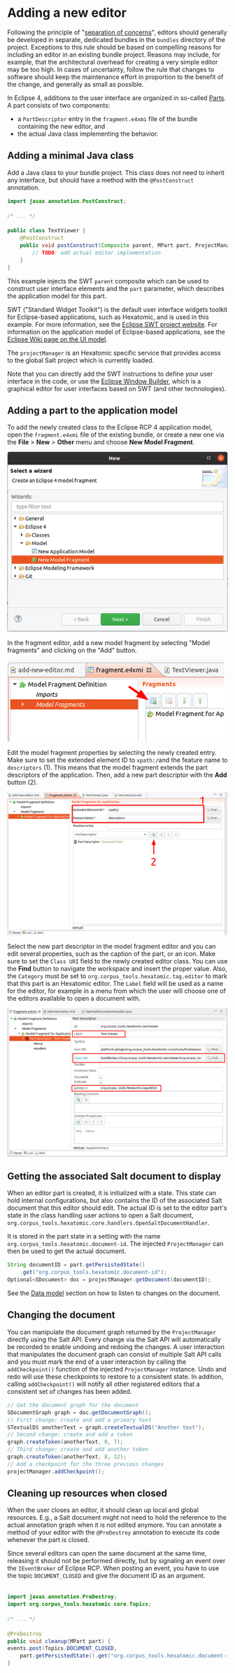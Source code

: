 # Adding a new editor

Following the principle of "[separation of concerns](https://en.wikipedia.org/wiki/Separation_of_concerns)", editors should generally be developed in separate, dedicated bundles in the `bundles` directory of the project.
Exceptions to this rule should be based on compelling reasons for including an editor in an existing bundle project.
Reasons may include, for example, that the architectural overhead for creating a very simple editor may be too high.
In cases of uncertainty, follow the rule that changes to software should keep the maintenance effort in proportion to the benefit of the change, and generally as small as possible.

In Eclipse 4, additions to the user interface are organized in so-called [Parts](http://web.archive.org/web/20190807184652/https://www.vogella.com/tutorials/EclipseRCP/article.html#parts).
A part consists of two components:

- a `PartDescriptor` entry in the `fragment.e4xmi` file of the bundle containing the new editor, and 
- the actual Java class implementing the behavior.

## Adding a minimal Java class

Add a Java class to your bundle project.
This class does not need to inherit any interface, but should have a method with the `@PostConstruct` annotation.
```java
import javax.annotation.PostConstruct;

/* ... */

public class TextViewer {
	@PostConstruct
	public void postConstruct(Composite parent, MPart part, ProjectManager projectManager) { 
		// TODO: add actual editor implementation
	}
}
```
This example injects the SWT `parent` composite which can be used to construct user interface elements and the `part` parameter, which describes the application model for this part.

SWT ("Standard Widget Toolkit") is the default user interface widgets toolkit for Eclipse-based applications, such as Hexatomic, and is used in this example.
For more information, see the [Eclipse SWT project website](http://web.archive.org/web/20191025084609/https://www.eclipse.org/swt/).
For information on the application model of Eclipse-based applications, see the [Eclipse Wiki page on the UI model](https://web.archive.org/web/20180128210911/https://wiki.eclipse.org/Eclipse4/RCP/Modeled_UI).

The `projectManager` is an Hexatomic specific service that provides access to the global Salt project which is currently loaded.

Note that you can directly add the SWT instructions to define your user interface in the code, or use the [Eclipse Window Builder](https://www.eclipse.org/windowbuilder/), which is a graphical editor for user interfaces based on SWT (and other technologies).

## Adding a part to the application model

To add the newly created class to the Eclipse RCP 4 application model, open the `fragment.e4xmi` file of the existing bundle, or create a new one via the **File** > **New** > **Other** menu and choose **New Model Fragment**.

![Adding a new fragment model file](./new-model-fragment-file.png)

In the fragment editor, add a new model fragment by selecting "Model fragments" and clicking on the "Add" button.

![Adding a new model fragment in the editor](./new-model-fragment.png)

Edit the model fragment properties by selecting the newly created entry.
Make sure to set the extended element ID to `xpath:/`and the feature name to `descriptors` (1).
This means that the model fragment extends the part descriptors of the application.
Then, add a new part descriptor with the **Add** button (2). 

![Edit model fragment properties](./add-model-fragment-descriptor.png)

Select the new part descriptor in the model fragment editor and you can edit several properties, such as the caption of the part, or an icon.
Make sure to set the `Class URI` field to the newly created editor class.
You can use the **Find** button to navigate the workspace and insert the proper value.
Also, the `Category` must be set to `org.corpus_tools.hexatomic.tag.editor` to mark that this part is an Hexatomic editor. 
The `Label` field will be used as a name for the editor, for example in a menu from which the user will choose one of the editors available to open a document with.

![Part descriptor general properties](./part-descriptor-class.png)


## Getting the associated Salt document to display

When an editor part is created, it is initialized with a state. 
This state can hold internal configurations, but also contains the ID of the associated Salt document that this editor should edit.
The actual ID is set to the editor part's state in the class handling user actions to open a Salt document, `org.corpus_tools.hexatomic.core.handlers.OpenSaltDocumentHandler`.
<!-- TODO Add link to API docs for this class on GitHub Pages once they exist. -->
It is stored in the part state in a setting with the name `org.corpus_tools.hexatomic.document-id`.
The injected `ProjectManager` can then be used to get the actual document.

```java
String documentID = part.getPersistedState()
	.get("org.corpus_tools.hexatomic.document-id");
Optional<SDocument> doc = projectManager.getDocument(documentID);
```

See the [Data model](./data-model/#reacting-to-changes) section on how to listen to changes on the document.

## Changing the document

You can manipulate the document graph returned by the `ProjectManager` directly using the Salt API.
Every change via the Salt API will automatically be recorded to enable undoing and redoing the changes.
A user interaction that manipulates the document graph can consist of multiple Salt API calls and you must mark the end of a user interaction by calling the `addCheckpoint()` function of the injected `ProjectManager` instance.
Undo and redo will use these checkpoints to restore to a consistent state.
In addition, calling `addCheckpoint()` will notify all other registered editors that a consistent set of changes has been added.

```java
// Get the document graph for the document
SDocumentGraph graph = doc.getDocumentGraph();
// First change: create and add a primary text
STextualDS anotherText = graph.createTextualDS("Another text");
// Second change: create and add a token
graph.createToken(anotherText, 0, 7);
// Third change: create and add another token
graph.createToken(anotherText, 8, 12);
// Add a checkpoint for the three previous changes
projectManager.addCheckpoint();
```

## Cleaning up resources when closed

When the user closes an editor, it should clean up local and global resources.
E.g., a Salt document might not need to hold the reference to the actual annotation graph when it is not edited anymore.
You can annotate a method of your editor with the `@PreDestroy` annotation to execute its code whenever the part is closed.

Since several editors can open the same document at the same time, releasing it should not be performed directly, but by signaling an event over the `IEventBroker` of Eclipse RCP.
When posting an event, you have to use the topic `DOCUMENT_CLOSED` and give the document ID as an argument.

```java

import javax.annotation.PreDestroy;
import org.corpus_tools.hexatomic.core.Topics;

/* ... */

@PreDestroy
public void cleanup(MPart part) {
events.post(Topics.DOCUMENT_CLOSED,
	part.getPersistedState().get("org.corpus_tools.hexatomic.document-id"));
}
```